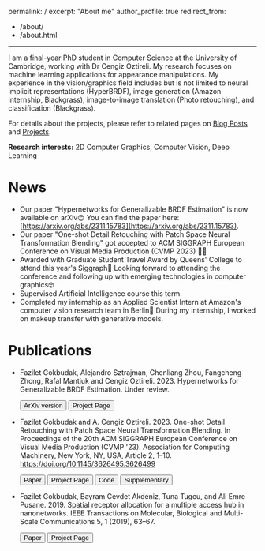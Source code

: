 permalink: /
excerpt: "About me"
author_profile: true
redirect_from: 
  - /about/
  - /about.html
---
I am a final-year PhD student in Computer Science at the University of Cambridge, working with Dr Cengiz Oztireli. My research focuses on machine learning applications for appearance manipulations. My experience in the vision/graphics field includes but is not limited to neural implicit representations (HyperBRDF), image generation (Amazon internship, Blackgrass), image-to-image translation (Photo retouching), and classification (Blackgrass).

For details about the projects, please refer to related pages on [Blog Posts](https://faziletgokbudak.github.io/year-archive/) and [Projects](https://faziletgokbudak.github.io/projects/).

**Research interests:** 2D Computer Graphics, Computer Vision, Deep Learning

# News
* Our paper "Hypernetworks for Generalizable BRDF Estimation" is now available on arXiv😊 You can find the paper here: [https://arxiv.org/abs/2311.15783](https://arxiv.org/abs/2311.15783).
* Our paper "One-shot Detail Retouching with Patch Space Neural Transformation Blending" got accepted to ACM SIGGRAPH European Conference on Visual Media Production (CVMP 2023) 🎉😊
* Awarded with Graduate Student Travel Award by Queens' College to attend this year's Siggraph🎉 Looking forward to attending the conference and following up with emerging technologies in computer graphics🤓
* Supervised Artificial Intelligence course this term.
* Completed my internship as an Applied Scientist Intern at Amazon's computer vision research team in Berlin🥳 During my internship, I worked on makeup transfer with generative models.


# Publications

* Fazilet Gokbudak, Alejandro Sztrajman, Chenliang Zhou, Fangcheng Zhong, Rafal Mantiuk and Cengiz Oztireli. 2023. Hypernetworks for Generalizable BRDF Estimation. Under review.
  
  <button type="button" onclick="location.href = 'https://arxiv.org/abs/2311.15783';">ArXiv version</button>
  <button type="button" onclick="location.href = 'https://faziletgokbudak.github.io/hyper-page/';">Project Page</button>
  
* Fazilet Gokbudak and A. Cengiz Oztireli. 2023. One-shot Detail Retouching with Patch Space Neural Transformation Blending. In Proceedings of the 20th ACM SIGGRAPH European Conference on Visual Media Production (CVMP '23). Association for Computing Machinery, New York, NY, USA, Article 2, 1–10. https://doi.org/10.1145/3626495.3626499
  
  <button type="button" onclick="location.href = 'https://dl.acm.org/doi/pdf/10.1145/3626495.3626499';">Paper</button>
  <button type="button" onclick="location.href = 'https://faziletgokbudak.github.io/one-shot/';">Project Page</button>
  <button type="button" onclick="location.href = 'https://github.com/faziletgokbudak/One-shot-Photo-Retouching';">Code</button>
  <button type="button" onclick="location.href = 'https://dl.acm.org/doi/abs/10.1145/3626495.3626499?file=Supp.zip';">Supplementary</button>

* Fazilet Gokbudak, Bayram Cevdet Akdeniz, Tuna Tugcu, and Ali Emre Pusane. 2019. Spatial receptor allocation for a multiple access hub in nanonetworks. IEEE Transactions on Molecular, Biological and Multi-Scale Communications 5, 1 (2019), 63–67.

  <button type="button" onclick="location.href = 'https://faziletgokbudak.github.io/publications/SpatialReceptorAllocation.pdf';">Paper</button>
  <button type="button" onclick="location.href = 'https://faziletgokbudak.github.io/projects/mol-comm/';">Project Page</button>

